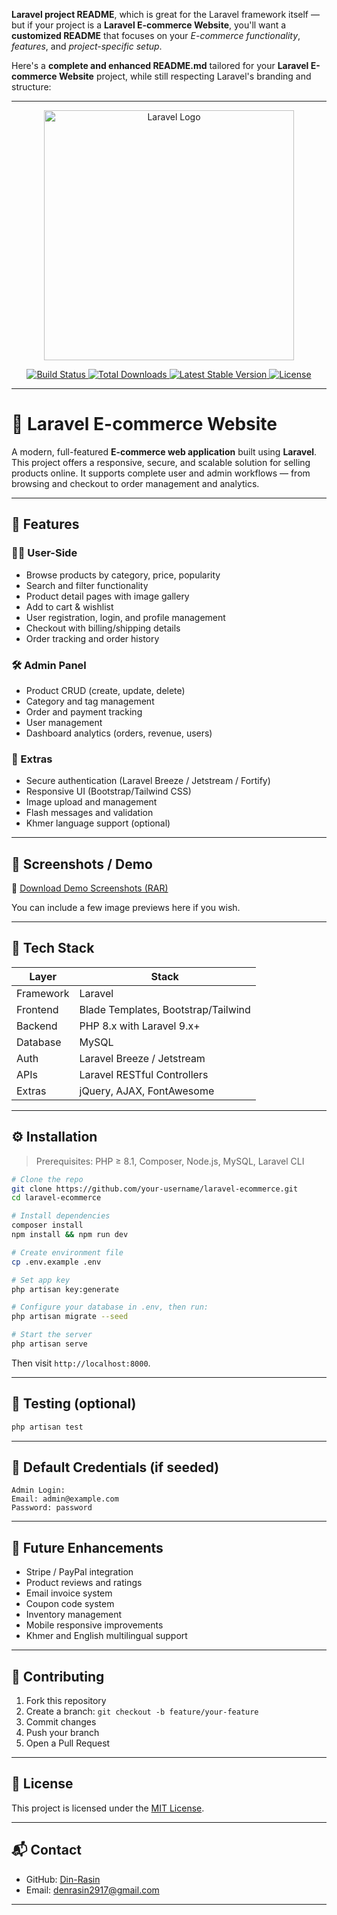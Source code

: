  **Laravel project README**, which is great for the Laravel framework itself — but if your project is a **Laravel E-commerce Website**, you'll want a **customized README** that focuses on your *E-commerce functionality*, *features*, and *project-specific setup*.

Here's a **complete and enhanced README.md** tailored for your **Laravel E-commerce Website** project, while still respecting Laravel's branding and structure:

---

<p align="center">
  <a href="https://laravel.com" target="_blank">
    <img src="https://raw.githubusercontent.com/laravel/art/master/logo-lockup/5%20SVG/2%20CMYK/1%20Full%20Color/laravel-logolockup-cmyk-red.svg" width="400" alt="Laravel Logo">
  </a>
</p>

<p align="center">
  <a href="https://github.com/laravel/framework/actions">
    <img src="https://github.com/laravel/framework/workflows/tests/badge.svg" alt="Build Status">
  </a>
  <a href="https://packagist.org/packages/laravel/framework">
    <img src="https://img.shields.io/packagist/dt/laravel/framework" alt="Total Downloads">
  </a>
  <a href="https://packagist.org/packages/laravel/framework">
    <img src="https://img.shields.io/packagist/v/laravel/framework" alt="Latest Stable Version">
  </a>
  <a href="https://packagist.org/packages/laravel/framework">
    <img src="https://img.shields.io/packagist/l/laravel/framework" alt="License">
  </a>
</p>

---

# 🛒 Laravel E-commerce Website

A modern, full-featured **E-commerce web application** built using **Laravel**. This project offers a responsive, secure, and scalable solution for selling products online. It supports complete user and admin workflows — from browsing and checkout to order management and analytics.

---

## 🌟 Features

### 🧑‍💻 User-Side

* Browse products by category, price, popularity
* Search and filter functionality
* Product detail pages with image gallery
* Add to cart & wishlist
* User registration, login, and profile management
* Checkout with billing/shipping details
* Order tracking and order history

### 🛠️ Admin Panel

* Product CRUD (create, update, delete)
* Category and tag management
* Order and payment tracking
* User management
* Dashboard analytics (orders, revenue, users)

### 🧾 Extras

* Secure authentication (Laravel Breeze / Jetstream / Fortify)
* Responsive UI (Bootstrap/Tailwind CSS)
* Image upload and management
* Flash messages and validation
* Khmer language support (optional)

---

## 📂 Screenshots / Demo

📁 [Download Demo Screenshots (RAR)](https://github.com/your-repo/View%20Picture%20Demo%20ecommerce%20website_final.rar)

You can include a few image previews here if you wish.

---

## 🚀 Tech Stack

| Layer     | Stack                               |
| --------- | ----------------------------------- |
| Framework | Laravel                             |
| Frontend  | Blade Templates, Bootstrap/Tailwind |
| Backend   | PHP 8.x with Laravel 9.x+           |
| Database  | MySQL                               |
| Auth      | Laravel Breeze / Jetstream          |
| APIs      | Laravel RESTful Controllers         |
| Extras    | jQuery, AJAX, FontAwesome           |

---

## ⚙️ Installation

> Prerequisites: PHP ≥ 8.1, Composer, Node.js, MySQL, Laravel CLI

```bash
# Clone the repo
git clone https://github.com/your-username/laravel-ecommerce.git
cd laravel-ecommerce

# Install dependencies
composer install
npm install && npm run dev

# Create environment file
cp .env.example .env

# Set app key
php artisan key:generate

# Configure your database in .env, then run:
php artisan migrate --seed

# Start the server
php artisan serve
```

Then visit `http://localhost:8000`.

---

## 🧪 Testing (optional)

```bash
php artisan test
```

---

## 👤 Default Credentials (if seeded)

```
Admin Login:
Email: admin@example.com
Password: password
```

---

## 🧩 Future Enhancements

* Stripe / PayPal integration
* Product reviews and ratings
* Email invoice system
* Coupon code system
* Inventory management
* Mobile responsive improvements
* Khmer and English multilingual support

---

## 🤝 Contributing

1. Fork this repository
2. Create a branch: `git checkout -b feature/your-feature`
3. Commit changes
4. Push your branch
5. Open a Pull Request

---

## 📄 License

This project is licensed under the [MIT License](https://opensource.org/licenses/MIT).

---

## 📬 Contact

* GitHub: [Din-Rasin](https://github.com/Din-Rasin)
* Email: denrasin2917@gmail.com

---


